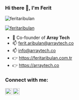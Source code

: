 ### Hi there 👋, I'm Ferit
<p align="left"> <img src="https://komarev.com/ghpvc/?username=feritaribulan&label=Profile%20views&color=0e75b6&style=flat" alt="feritaribulan" /> </p>
<p align="left"> <a href="https://github.com/ryo-ma/github-profile-trophy"><img src="https://github-profile-trophy.vercel.app/?username=feritaribulan" alt="feritaribulan" /></a> </p>

- 🔭  Co-founder of **Array Tech** <br>
- 📫  ferit.aribulan@arraytech.co  <br>
- 📫  info@arraytech.co <br>
- 👉  https://feritaribulan.com.tr  <br>
- 👉  https://arraytech.co  <br>

### Connect with me:
[<img align="left" alt="feritaribulan | LinkedIn" width="22px" src="https://cdn.jsdelivr.net/npm/simple-icons@v3/icons/linkedin.svg" />](https://www.linkedin.com/in/feritaribulan/)
[<img align="left" alt="feritaribulan | Instagram" width="22px" src="https://cdn.jsdelivr.net/npm/simple-icons@v3/icons/instagram.svg" />](https://www.instagram.com/frtarbln/)
